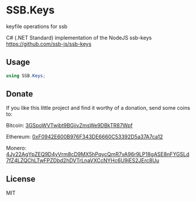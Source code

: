 # SSB.Keys
keyfile operations for ssb

C# (.NET Standard) implementation of the NodeJS ssb-keys https://github.com/ssb-js/ssb-keys

## Usage
```c#
using SSB.Keys;
```

## Donate
If you like this little project and find it worthy of a donation, send some coins to:

Bitcoin: [3GSpoWVTwjbt9BGiivZmsWe9DBkTR87Wpf](bitcoin:3GSpoWVTwjbt9BGiivZmsWe9DBkTR87Wpf)

Ethereum: [0xF0942E600B976F343DE6660C53392D5a37A7ca12](ethereum:0xF0942E600B976F343DE6660C53392D5a37A7ca12)

Monero:
[4Jy22AgYpZEQ9D4yVrm8cD9MX5hPqycQmR7vA96r9LP18gASE8nFYGSLd7fZ4LZQChLTwFPZDbd2hDVTrLnaVXCcNYHc6U9jES2JErc8Uu](monero:4Jy22AgYpZEQ9D4yVrm8cD9MX5hPqycQmR7vA96r9LP18gASE8nFYGSLd7fZ4LZQChLTwFPZDbd2hDVTrLnaVXCcNYHc6U9jES2JErc8Uu)


## License
MIT
